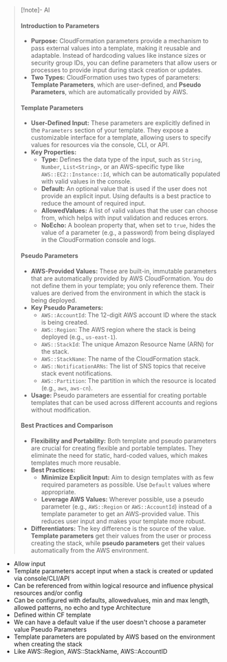 > [!note]- AI
> #### Introduction to Parameters
> - **Purpose:** CloudFormation parameters provide a mechanism to pass external values into a template, making it reusable and adaptable. Instead of hardcoding values like instance sizes or security group IDs, you can define parameters that allow users or processes to provide input during stack creation or updates.
> - **Two Types:** CloudFormation uses two types of parameters: **Template Parameters**, which are user-defined, and **Pseudo Parameters**, which are automatically provided by AWS.
> #### Template Parameters
> - **User-Defined Input:** These parameters are explicitly defined in the `Parameters` section of your template. They expose a customizable interface for a template, allowing users to specify values for resources via the console, CLI, or API.
> - **Key Properties:**
>     - **Type:** Defines the data type of the input, such as `String`, `Number`, `List<String>`, or an AWS-specific type like `AWS::EC2::Instance::Id`, which can be automatically populated with valid values in the console.
>     - **Default:** An optional value that is used if the user does not provide an explicit input. Using defaults is a best practice to reduce the amount of required input.
>     - **AllowedValues:** A list of valid values that the user can choose from, which helps with input validation and reduces errors.
>     - **NoEcho:** A boolean property that, when set to `true`, hides the value of a parameter (e.g., a password) from being displayed in the CloudFormation console and logs.
> #### Pseudo Parameters
> - **AWS-Provided Values:** These are built-in, immutable parameters that are automatically provided by AWS CloudFormation. You do not define them in your template; you only reference them. Their values are derived from the environment in which the stack is being deployed.
> - **Key Pseudo Parameters:**
>     - `AWS::AccountId`: The 12-digit AWS account ID where the stack is being created.
>     - `AWS::Region`: The AWS region where the stack is being deployed (e.g., `us-east-1`).
>     - `AWS::StackId`: The unique Amazon Resource Name (ARN) for the stack.
>     - `AWS::StackName`: The name of the CloudFormation stack.
>     - `AWS::NotificationARNs`: The list of SNS topics that receive stack event notifications.
>     - `AWS::Partition`: The partition in which the resource is located (e.g., `aws`, `aws-cn`).
> - **Usage:** Pseudo parameters are essential for creating portable templates that can be used across different accounts and regions without modification.
> #### Best Practices and Comparison
> - **Flexibility and Portability:** Both template and pseudo parameters are crucial for creating flexible and portable templates. They eliminate the need for static, hard-coded values, which makes templates much more reusable.
> - **Best Practices:**
>     - **Minimize Explicit Input:** Aim to design templates with as few required parameters as possible. Use `Default` values where appropriate.
>     - **Leverage AWS Values:** Wherever possible, use a pseudo parameter (e.g., `AWS::Region` or `AWS::AccountId`) instead of a template parameter to get an AWS-provided value. This reduces user input and makes your template more robust.
> - **Differentiators:** The key difference is the source of the value. **Template parameters** get their values from the user or process creating the stack, while **pseudo parameters** get their values automatically from the AWS environment.

- Allow input 
- Template parameters accept input when a stack is created or updated via console/CLI/API
- Can be referenced from within logical resource and influence physical resources and/or config
- Can be configured with defaults, allowedvalues, min and max length, allowed patterns, no echo and type
Architecture
- Defined within CF template
- We can have a default value if the user doesn't choose a parameter value
Pseudo Parameters
- Template parameters are populated by AWS based on the environment when creating the stack
- Like AWS::Region, AWS::StackName, AWS::AccountID